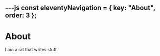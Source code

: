 ---js
const eleventyNavigation = {
	key: "About",
	order: 3
};
---
# About

I am a rat that writes stuff.
